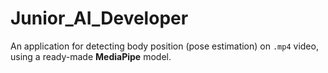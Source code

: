 # Junior_AI_Developer
An application for detecting body position (pose estimation) on `.mp4` video, using a ready-made **MediaPipe** model.
